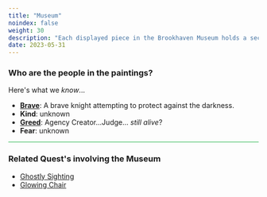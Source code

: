 ```yaml
---
title: "Museum"
noindex: false
weight: 30
description: "Each displayed piece in the Brookhaven Museum holds a secret"
date: 2023-05-31
---
```



### Who are the people in the paintings?

Here's what we _know_...

- **[Brave](knight/)**:    A brave knight attempting to protect against the darkness.
- **Kind**:     unknown
- **[Greed](greed/)**:    Agency Creator...Judge... _still alive_?
- **Fear**:     unknown



<hr style="background-color: #28b44c" size=8>


### Related Quest's involving the Museum

- [Ghostly Sighting](/lore/quests/ghostly_sighting)
- [Glowing Chair](/lore/quests/glowing_chair)